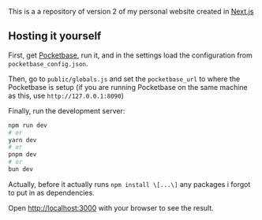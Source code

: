 This is a a repository of version 2 of my personal website created in [Next.js](https://nextjs.org)

## Hosting it yourself

First, get [Pocketbase](https://pocketbase.io/), run it, and in the settings load the configuration from `pocketbase_config.json`.

Then, go to `public/globals.js` and set the `pocketbase_url` to where the Pocketbase is setup (if you are running Pocketbase on the same machine as this, use `http://127.0.0.1:8090`)

Finally, run the development server:

```bash
npm run dev
# or
yarn dev
# or
pnpm dev
# or
bun dev
```

Actually, before it actually runs `npm install \[...\]` any packages i forgot to put in as dependencies.

Open [http://localhost:3000](http://localhost:3000) with your browser to see the result.
